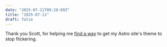 ```yaml
---
date: "2025-07-11T09:28:09Z"
title: "2025-07-11"
draft: false
---
```


Thank you Scott, for helping me [find a way](https://scottwillsey.com/theme-flicker/) to get my Astro site's theme to stop flickering.
